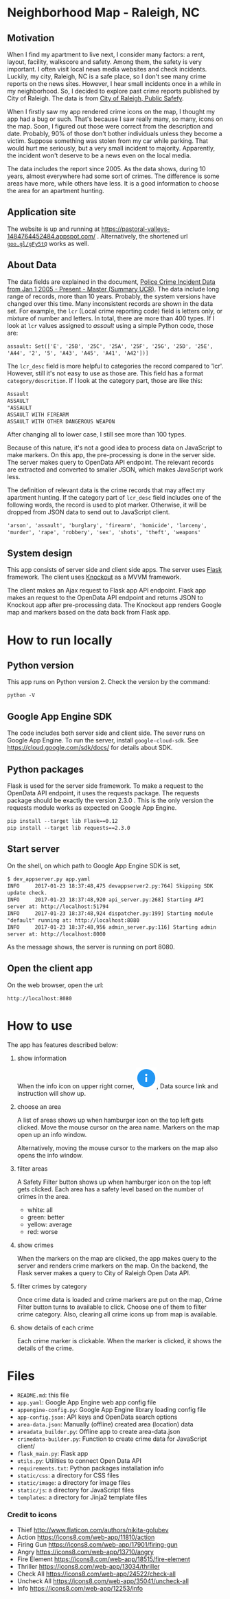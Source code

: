 # Neighborhood Map - Raleigh, NC

## Motivation

When I find my apartment to live next, I consider many factors: a rent, layout, facility,
walkscore and safety. Among them, the safety is very important. I often visit local news
media websites and check incidents. Luckily, my city, Raleigh, NC is a safe place, so I
don't see many crime reports on the news sites. However, I hear small incidents once
in a while in my neighborhood. So, I decided to explore past crime reports published by City of Raleigh.
The data is from
[City of Raleigh, Public Safefy](https://data.raleighnc.gov/category/public-safety).

When I firstly saw my app rendered crime icons on the map, I thought my app had a bug
or such. That's because I saw really many, so many, icons on the map. Soon, I
figured out those were correct from the description and date. Probably, 90% of those
don't bother individuals unless they become a victim. Suppose something was stolen from my car
while parking. That would hurt me seriously, but a very small incident to majority.
Apparently, the incident won't deserve to be a news even on the local media.

The data includes the report since 2005. As the data shows, during 10 years, almost
everywhere had some sort of crimes. The difference is some areas have more,
while others have less. It is a good information to choose the area for an apartment
hunting.


## Application site

The website is up and running at <https://pastoral-valleys-1484764452484.appspot.com/> .
Alternatively, the shortened url [`goo.gl/gFy5tQ`](https://goo.gl/gFy5tQ) works as well.


## About Data

The data fields are explained in the document, [Police Crime Incident Data from Jan 1 2005 - Present - Master (Summary UCR)](https://dev.socrata.com/foundry/data.raleighnc.gov/emea-ai2t).
The data include long range of records, more than 10 years. Probably, the system versions have changed over
this time. Many inconsistent records are shown in the data set.
For example, the `lcr` (Local crime reporting code) field is letters only,
or mixture of number and letters. In total, there are more than 400 types.
If I look at `lcr` values assigned to *assault* using a simple Python code, those are:

```
assault: Set(['E', '25B', '25C', '25A', '25F', '25G', '25D', '25E', 'A44', '2', '5', 'A43', 'A45', 'A41', 'A42'])]
```

The `lcr_desc` field is more helpful to categories the record compared to 'lcr'.
However, still it's not easy to use as those are.
This field has a format `category/descrition`. If I look at the category part,
those are like this:

```
Assault
ASSAULT
"ASSAULT
ASSAULT WITH FIREARM
ASSAULT WITH OTHER DANGEROUS WEAPON
```

After changing all to lower case, I still see more than 100 types.


Because of this nature, it's not a good idea to process data on JavaScript to make markers.
On this app, the pre-processing is done in the server side.
The server makes query to OpenData API endpoint. The relevant records are extracted and
converted to smaller JSON, which makes JavaScript work less.

The definition of relevant data is the crime records that may affect my apartment hunting.
If the category part of `lcr_desc` field includes one of the following words, the record
is used to plot marker. Otherwise, it will be dropped from JSON data to send out to
JavaScript client.

```
'arson', 'assault', 'burglary', 'firearm', 'homicide', 'larceny',
'murder', 'rape', 'robbery', 'sex', 'shots', 'theft', 'weapons'
```


## System design

This app consists of server side and client side apps.
The server uses [Flask](http://flask.pocoo.org/) framework.
The client uses [Knockout](http://knockoutjs.com/index.html) as a MVVM framework.


The client makes an Ajax request to Flask app API endpoint.
Flask app makes an request to the OpenData API endpoint and returns JSON to Knockout app
after pre-processing data.
The Knockout app renders Google map and markers based on the data back from Flask app.



# How to run locally

## Python version

This app runs on Python version 2. Check the version by the command:

```
python -V
```

## Google App Engine SDK

The code includes both server side and client side. The sever runs on
Google App Engine. To run the server, install `google-cloud-sdk`.
See <https://cloud.google.com/sdk/docs/> for details about SDK.

## Python packages

Flask is used for the server side framework. To make a request to the OpenData API endpoint,
it uses the requests package. The requests package should be exactly the version 2.3.0 .
This is the only version the requests module works as expected on Google App Engine.


```
pip install --target lib Flask==0.12
pip install --target lib requests==2.3.0
```

## Start server

On the shell, on which path to Google App Engine SDK is set,

```
$ dev_appserver.py app.yaml
INFO     2017-01-23 18:37:48,475 devappserver2.py:764] Skipping SDK update check.
INFO     2017-01-23 18:37:48,920 api_server.py:268] Starting API server at: http://localhost:51794
INFO     2017-01-23 18:37:48,924 dispatcher.py:199] Starting module "default" running at: http://localhost:8080
INFO     2017-01-23 18:37:48,956 admin_server.py:116] Starting admin server at: http://localhost:8000
```

As the message shows, the server is running on port 8080.



## Open the client app

On the web browser, open the url:

```
http://localhost:8080
```


# How to use


The app has features described below:

1. show information

    When the info icon on upper right corner, ![info](static/image/Info.png),
    Data source link and instruction will show up.

2. choose an area

    A list of areas shows up when hamburger icon on the top left gets clicked.
    Move the mouse cursor on the area name. Markers on the map open up an info
    window.

    Alternatively, moving the mouse cursor to the markers on the map also
    opens the info window.

3. filter areas

    A Safety Filter button shows up when hamburger icon on the top left gets clicked.
    Each area has a safety level based on the number of crimes in the area.
    - white: all
    - green: better
    - yellow: average
    - red: worse

4. show crimes

    When the markers on the map are clicked, the app makes query to the server
    and renders crime markers on the map.
    On the backend, the Flask server makes a query to City of Raleigh Open Data API.

5. filter crimes by category

    Once crime data is loaded and crime markers are put on the map, Crime Filter
    button turns to available to click. Choose one of them to filter crime
    category.
    Also, clearing all crime icons up from map is available.

6. show details of each crime

    Each crime marker is clickable. When the marker is clicked,
    it shows the details of the crime.


# Files

- `README.md`: this file
- `app.yaml`: Google App Engine web app config file
- `appengine-config.py`: Google App Engine library loading config file
- `app-config.json`: API keys and OpenData search options
- `area-data.json`: Manually (offline) created area (location) data
- `areadata_builder.py`: Offline app to create area-data.json
- `crimedata-builder.py`: Function to create crime data for JavaScript client/
- `flask_main.py`: Flask app
- `utils.py`: Utilities to connect Open Data API
- `requirements.txt`: Python packages installation info
- `static/css`: a directory for CSS files
- `static/image`: a directory for image files
- `static/js`: a directory for JavaScript files
- `templates`: a directory for Jinja2 template files



### Credit to icons

- Thief
    <http://www.flaticon.com/authors/nikita-golubev>
- Action
    <https://icons8.com/web-app/11810/action>
- Firing Gun
    <https://icons8.com/web-app/17901/firing-gun>
- Angry
    <https://icons8.com/web-app/13710/angry>
- Fire Element
    <https://icons8.com/web-app/18515/fire-element>
- Thriller
    <https://icons8.com/web-app/13034/thriller>
- Check All
    <https://icons8.com/web-app/24522/check-all>
- Uncheck All
    <https://icons8.com/web-app/35041/uncheck-all>
- Info
    <https://icons8.com/web-app/12253/info>
